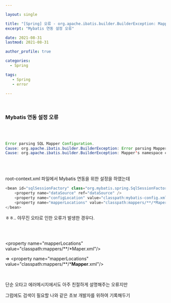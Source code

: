 ```yaml
---

layout: single

title: "[Spring] 오류 - org.apache.ibatis.builder.BuilderException: Mapper's namespace cannot be empty"
excerpt: "Mybatis 연동 설정 오류"

date: 2021-08-31 
lastmod: 2021-08-31 

author_profile: true

categories: 
  - Spring

tags: 
   - Spring
   - error

---
```


<br>

### Mybatis 연동 설정 오류

<br><br>

```java
Error parsing SQL Mapper Configuration. 
Cause: org.apache.ibatis.builder.BuilderException: Error parsing Mapper XML. 
Cause: org.apache.ibatis.builder.BuilderException: Mapper's namespace cannot be empty
```

<br><br>

root-context.xml 파일에서 Mybatis 연동을 위한 설정을 하였는데

```java
<bean id="sqlSessionFactory" class="org.mybatis.spring.SqlSessionFactoryBean">
	<property name="dataSource" ref="dataSource" />
	<property name="configLocation" value="classpath:mybatis-config.xml" />
	<property name="mapperLocations" value="classpath:mappers/**/*Maper.xml"/>
</bean>
```

ㅎㅎ.. 야무진 오타로 인한 오류가 발생한 경우다.

<br><br>

\<property name="mapperLocations" value="classpath:mappers/\*\*/*Maper.xml"/>

⇒ \<property name="mapperLocations" value="classpath:mappers/\*\*/***Mapper**.xml"/>

<br>

단순 오타고 에러메시지에서도 아주 친절하게 설명해주는 오류지만

그럼에도 검색이 필요할 나와 같은 초보 개발자를 위하여 기록해두기

<br>

<br>

<br>

<br>

<br>
